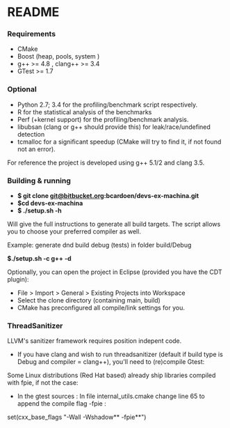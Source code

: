 # README #

### Requirements ###

* CMake
* Boost (heap, pools, system )
* g++ >= 4.8 , clang++ >= 3.4
* GTest >= 1.7

### Optional ###
* Python 2.7; 3.4 for the profiling/benchmark script respectively.
* R for the statistical analysis of the benchmarks
* Perf (+kernel support) for the profiling/benchmark analysis.
* libubsan (clang or g++ should provide this) for leak/race/undefined detection
* tcmalloc for a significant speedup (CMake will try to find it, if not found not an error).

For reference the project is developed using g++ 5.1/2 and clang 3.5.

### Building & running ###

* **$ git clone git@bitbucket.org:bcardoen/devs-ex-machina.git**
* **$cd devs-ex-machina**
* **$ ./setup.sh -h**

Will give the full instructions to generate all build targets. The script allows you to choose your preferred compiler as well.

Example: generate dnd build debug (tests) in folder build/Debug

**$./setup.sh -c g++ -d**

Optionally, you can open the project in Eclipse (provided you have the CDT plugin):

* File > Import > General > Existing Projects into Workspace
* Select the clone directory (containing main, build)
* CMake has preconfigured all compile/link settings for you.

### ThreadSanitizer ###
LLVM's sanitizer framework requires position indepent code.
* If you have clang and wish to run threadsanitizer (default if build type is Debug and compiler = clang++), you'll need to (re)compile Gtest:

Some Linux distributions (Red Hat based) already ship libraries compiled with fpie, if not the case:
* In the gtest sources :
In file internal_utils.cmake change line 65 to append the compile flag -fpie :

set(cxx_base_flags "-Wall -Wshadow** -fpie**")
